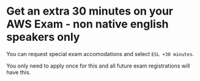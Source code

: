 # Get an extra 30 minutes on your AWS Exam - non native english speakers only

You can request special exam accomodations and select `ESL +30 minutes`. 

You only need to apply once for this and all future exam registrations will have this.